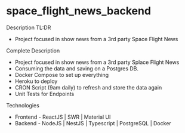 # space_flight_news_backend
Description TL:DR
- Project focused in show news from a 3rd party Space Flight News

Complete Description
- Project focused in show news from a 3rd party Splace Flight News
- Consuming the data and saving on a Postgres DB.
- Docker Compose to set up everything
- Heroku to deploy
- CRON Script (9am daily) to refresh and store the data again
- Unit Tests for Endpoints

Technologies
- Frontend - ReactJS | SWR | Material UI
- Backend - NodeJS | NestJS | Typescript | PostgreSQL | Docker
